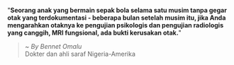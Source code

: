 "**Seorang anak yang bermain sepak bola selama satu musim tanpa gegar otak yang terdokumentasi - beberapa bulan setelah musim itu, jika Anda mengarahkan otaknya ke pengujian psikologis dan pengujian radiologis yang canggih, MRI fungsional, ada bukti kerusakan otak.**"

> ~ _By Bennet Omalu_  
Dokter dan ahli saraf Nigeria-Amerika
